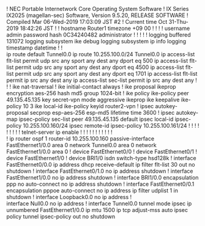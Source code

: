 ! NEC Portable Internetwork Core Operating System Software
! IX Series IX2025 (magellan-sec) Software, Version 9.5.20, RELEASE SOFTWARE
! Compiled Mar 06-Wed-2019 17:03:09 JST #2
! Current time Oct 31-Thu-2019 18:42:26 JST
!
!
hostname Router1
timezone +09 00
!
!
!
!
username admin password hash 0C34240482 administrator
!
!
!
!
!
logging buffered 131072
logging subsystem ike debug
logging subsystem ip info
logging timestamp datetime
!
!       
ip route default Tunnel0.0
ip route 10.255.100.0/24 Tunnel0.0
ip access-list flt-list permit udp src any sport any dest any dport eq 500
ip access-list flt-list permit udp src any sport any dest any dport eq 4500
ip access-list flt-list permit udp src any sport any dest any dport eq 1701
ip access-list flt-list permit ip src any dest any
ip access-list sec-list permit ip src any dest any
!
!
!
ike nat-traversal
!
ike initial-contact always
!
ike proposal ikeprop encryption aes-256 hash md5 group 1024-bit
!
ike policy ike-policy peer 49.135.45.135 key secret-vpn mode aggressive ikeprop
ike keepalive ike-policy 10 3
ike local-id ike-policy keyid router2-vpn
!
ipsec autokey-proposal secprop esp-aes-256 esp-md5 lifetime time 3600
!
ipsec autokey-map ipsec-policy sec-list peer 49.135.45.135 default
ipsec local-id ipsec-policy 10.255.100.160/24
ipsec remote-id ipsec-policy 10.255.100.161/24
!
!
!
!
!
!
!
!
!
telnet-server ip enable
!
!
!
!
!
!
!
!
!
!
!       
!
ip router ospf 1
  router-id 10.255.100.160
  passive-interface FastEthernet1/0.0
  area 0
  network Tunnel0.0 area 0
  network FastEthernet1/0.0 area 0
!
device FastEthernet0/0
!
device FastEthernet0/1
!
device FastEthernet1/0
!
device BRI1/0
  isdn switch-type hsd128k
!
interface FastEthernet0/0.0
  ip address dhcp receive-default
  ip filter flt-list 30 out
  no shutdown
!
interface FastEthernet0/1.0
  no ip address
  shutdown
!
interface FastEthernet1/0.0
  no ip address
  shutdown
!
interface BRI1/0.0
  encapsulation ppp
  no auto-connect
  no ip address
  shutdown
!
interface FastEthernet0/0.1
  encapsulation pppoe
  auto-connect
  no ip address
  ip filter udplist 1 in
  shutdown
!
interface Loopback0.0
  no ip address
!       
interface Null0.0
  no ip address
!
interface Tunnel0.0
  tunnel mode ipsec
  ip unnumbered FastEthernet1/0.0
  ip mtu 1500
  ip tcp adjust-mss auto
  ipsec policy tunnel ipsec-policy out
  no shutdown